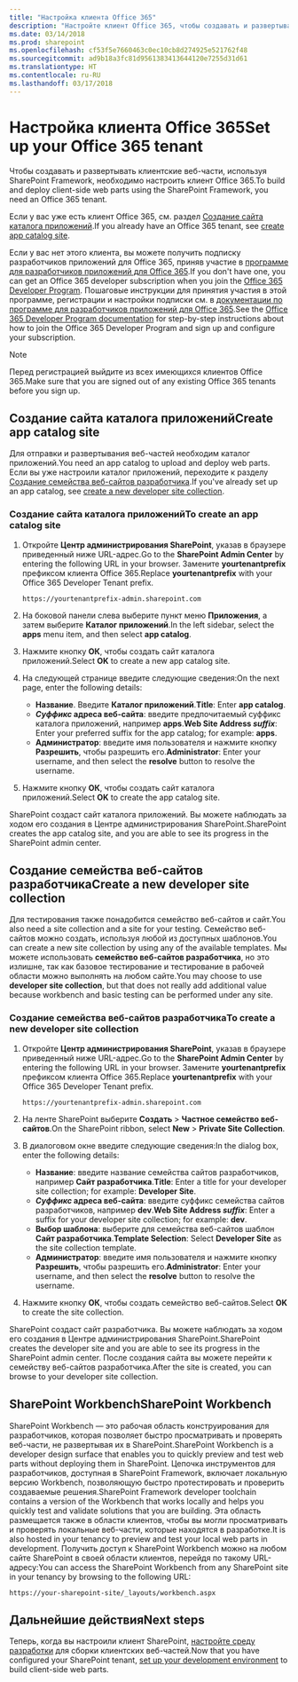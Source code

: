```yaml
---
title: "Настройка клиента Office 365"
description: "Настройте клиент Office 365, чтобы создавать и развертывать клиентские веб-части, используя SharePoint Framework."
ms.date: 03/14/2018
ms.prod: sharepoint
ms.openlocfilehash: cf53f5e7660463c0ec10cb8d274925e521762f48
ms.sourcegitcommit: ad9b18a3fc81d9561383413644120e7255d31d61
ms.translationtype: HT
ms.contentlocale: ru-RU
ms.lasthandoff: 03/17/2018
---
```

# <a name="set-up-your-office-365-tenant"></a><span data-ttu-id="45078-103">Настройка клиента Office 365</span><span class="sxs-lookup"><span data-stu-id="45078-103">Set up your Office 365 tenant</span></span>

<span data-ttu-id="45078-104">Чтобы создавать и развертывать клиентские веб-части, используя SharePoint Framework, необходимо настроить клиент Office 365.</span><span class="sxs-lookup"><span data-stu-id="45078-104">To build and deploy client-side web parts using the SharePoint Framework, you need an Office 365 tenant.</span></span> 

<span data-ttu-id="45078-105">Если у вас уже есть клиент Office 365, см. раздел [Создание сайта каталога приложений](#create-app-catalog-site).</span><span class="sxs-lookup"><span data-stu-id="45078-105">If you already have an Office 365 tenant, see [create app catalog site](#create-app-catalog-site).</span></span>

<span data-ttu-id="45078-106">Если у вас нет этого клиента, вы можете получить подписку разработчиков приложений для Office 365, приняв участие в [программе для разработчиков приложений для Office 365](https://developer.microsoft.com/ru-RU/office/dev-program).</span><span class="sxs-lookup"><span data-stu-id="45078-106">If you don't have one, you can get an Office 365 developer subscription when you join the [Office 365 Developer Program](https://developer.microsoft.com/ru-RU/office/dev-program).</span></span> <span data-ttu-id="45078-107">Пошаговые инструкции для принятия участия в этой программе, регистрации и настройки подписки см. в [документации по программе для разработчиков приложений для Office 365](https://docs.microsoft.com/ru-RU/office/developer-program/office-365-developer-program).</span><span class="sxs-lookup"><span data-stu-id="45078-107">See the [Office 365 Developer Program documentation](https://docs.microsoft.com/ru-RU/office/developer-program/office-365-developer-program) for step-by-step instructions about how to join the Office 365 Developer Program and sign up and configure your subscription.</span></span>  

> [!NOTE] 
> <span data-ttu-id="45078-108">Перед регистрацией выйдите из всех имеющихся клиентов Office 365.</span><span class="sxs-lookup"><span data-stu-id="45078-108">Make sure that you are signed out of any existing Office 365 tenants before you sign up.</span></span>

## <a name="create-app-catalog-site"></a><span data-ttu-id="45078-109">Создание сайта каталога приложений</span><span class="sxs-lookup"><span data-stu-id="45078-109">Create app catalog site</span></span>

<span data-ttu-id="45078-110">Для отправки и развертывания веб-частей необходим каталог приложений.</span><span class="sxs-lookup"><span data-stu-id="45078-110">You need an app catalog to upload and deploy web parts.</span></span> <span data-ttu-id="45078-111">Если вы уже настроили каталог приложений, переходите к разделу [Создание семейства веб-сайтов разработчика](#create-a-new-developer-site-collection).</span><span class="sxs-lookup"><span data-stu-id="45078-111">If you've already set up an app catalog, see [create a new developer site collection](#create-a-new-developer-site-collection).</span></span>  

### <a name="to-create-an-app-catalog-site"></a><span data-ttu-id="45078-112">Создание сайта каталога приложений</span><span class="sxs-lookup"><span data-stu-id="45078-112">To create an app catalog site</span></span>

1. <span data-ttu-id="45078-113">Откройте **Центр администрирования SharePoint**, указав в браузере приведенный ниже URL-адрес.</span><span class="sxs-lookup"><span data-stu-id="45078-113">Go to the **SharePoint Admin Center** by entering the following URL in your browser.</span></span> <span data-ttu-id="45078-114">Замените **yourtenantprefix** префиксом клиента Office 365.</span><span class="sxs-lookup"><span data-stu-id="45078-114">Replace **yourtenantprefix** with your Office 365 Developer Tenant prefix.</span></span>
    
    ```
    https://yourtenantprefix-admin.sharepoint.com
    ```
    
2. <span data-ttu-id="45078-115">На боковой панели слева выберите пункт меню **Приложения**, а затем выберите **Каталог приложений**.</span><span class="sxs-lookup"><span data-stu-id="45078-115">In the left sidebar, select the **apps** menu item, and then select **app catalog**.</span></span>

3. <span data-ttu-id="45078-116">Нажмите кнопку **ОК**, чтобы создать сайт каталога приложений.</span><span class="sxs-lookup"><span data-stu-id="45078-116">Select **OK** to create a new app catalog site.</span></span>

4. <span data-ttu-id="45078-117">На следующей странице введите следующие сведения:</span><span class="sxs-lookup"><span data-stu-id="45078-117">On the next page, enter the following details:</span></span>

    - <span data-ttu-id="45078-118">**Название**. Введите **Каталог приложений**.</span><span class="sxs-lookup"><span data-stu-id="45078-118">**Title**: Enter **app catalog**.</span></span>
    - <span data-ttu-id="45078-119">**_Суффикс_ адреса веб-сайта**: введите предпочитаемый суффикс каталога приложений, например **apps**.</span><span class="sxs-lookup"><span data-stu-id="45078-119">**Web Site Address _suffix_**: Enter your preferred suffix for the app catalog; for example: **apps**.</span></span>
    - <span data-ttu-id="45078-120">**Администратор**: введите имя пользователя и нажмите кнопку **Разрешить**, чтобы разрешить его.</span><span class="sxs-lookup"><span data-stu-id="45078-120">**Administrator**: Enter your username, and then select the **resolve** button to resolve the username.</span></span>

5. <span data-ttu-id="45078-121">Нажмите кнопку **ОК**, чтобы создать сайт каталога приложений.</span><span class="sxs-lookup"><span data-stu-id="45078-121">Select **OK** to create the app catalog site.</span></span>

<span data-ttu-id="45078-122">SharePoint создаст сайт каталога приложений. Вы можете наблюдать за ходом его создания в Центре администрирования SharePoint.</span><span class="sxs-lookup"><span data-stu-id="45078-122">SharePoint creates the app catalog site, and you are able to see its progress in the SharePoint admin center.</span></span>

## <a name="create-a-new-developer-site-collection"></a><span data-ttu-id="45078-123">Создание семейства веб-сайтов разработчика</span><span class="sxs-lookup"><span data-stu-id="45078-123">Create a new developer site collection</span></span>

<span data-ttu-id="45078-124">Для тестирования также понадобится семейство веб-сайтов и сайт.</span><span class="sxs-lookup"><span data-stu-id="45078-124">You also need a site collection and a site for your testing.</span></span> <span data-ttu-id="45078-125">Семейство веб-сайтов можно создать, используя любой из доступных шаблонов.</span><span class="sxs-lookup"><span data-stu-id="45078-125">You can create a new site collection by using any of the available templates.</span></span> <span data-ttu-id="45078-126">Мы можете использовать **семейство веб-сайтов разработчика**, но это излишне, так как базовое тестирование и тестирование в рабочей области можно выполнять на любом сайте.</span><span class="sxs-lookup"><span data-stu-id="45078-126">You may choose to use **developer site collection**, but that does not really add additional value because workbench and basic testing can be performed under any site.</span></span>

### <a name="to-create-a-new-developer-site-collection"></a><span data-ttu-id="45078-127">Создание семейства веб-сайтов разработчика</span><span class="sxs-lookup"><span data-stu-id="45078-127">To create a new developer site collection</span></span>

1. <span data-ttu-id="45078-128">Откройте **Центр администрирования SharePoint**, указав в браузере приведенный ниже URL-адрес.</span><span class="sxs-lookup"><span data-stu-id="45078-128">Go to the **SharePoint Admin Center** by entering the following URL in your browser.</span></span> <span data-ttu-id="45078-129">Замените **yourtenantprefix** префиксом клиента Office 365.</span><span class="sxs-lookup"><span data-stu-id="45078-129">Replace **yourtenantprefix** with your Office 365 Developer Tenant prefix.</span></span>
    
    ```
    https://yourtenantprefix-admin.sharepoint.com
    ```
    
2. <span data-ttu-id="45078-130">На ленте SharePoint выберите **Создать** > **Частное семейство веб-сайтов**.</span><span class="sxs-lookup"><span data-stu-id="45078-130">On the SharePoint ribbon, select **New** > **Private Site Collection**.</span></span>

3. <span data-ttu-id="45078-131">В диалоговом окне введите следующие сведения:</span><span class="sxs-lookup"><span data-stu-id="45078-131">In the dialog box, enter the following details:</span></span>

    - <span data-ttu-id="45078-132">**Название**: введите название семейства сайтов разработчиков, например **Сайт разработчика**.</span><span class="sxs-lookup"><span data-stu-id="45078-132">**Title**: Enter a title for your developer site collection; for example: **Developer Site**.</span></span>
    - <span data-ttu-id="45078-133">**_Суффикс_ адреса веб-сайта**: введите суффикс семейства сайтов разработчиков, например **dev**.</span><span class="sxs-lookup"><span data-stu-id="45078-133">**Web Site Address _suffix_**: Enter a suffix for your developer site collection; for example: **dev**.</span></span>
    - <span data-ttu-id="45078-134">**Выбор шаблона**: выберите для семейства веб-сайтов шаблон **Сайт разработчика**.</span><span class="sxs-lookup"><span data-stu-id="45078-134">**Template Selection**: Select **Developer Site** as the site collection template.</span></span>
    - <span data-ttu-id="45078-135">**Администратор**: введите имя пользователя и нажмите кнопку **Разрешить**, чтобы разрешить его.</span><span class="sxs-lookup"><span data-stu-id="45078-135">**Administrator**: Enter your username, and then select the **resolve** button to resolve the username.</span></span>

4. <span data-ttu-id="45078-136">Нажмите кнопку **ОК**, чтобы создать семейство веб-сайтов.</span><span class="sxs-lookup"><span data-stu-id="45078-136">Select **OK** to create the site collection.</span></span>

<span data-ttu-id="45078-137">SharePoint создаст сайт разработчика. Вы можете наблюдать за ходом его создания в Центре администрирования SharePoint.</span><span class="sxs-lookup"><span data-stu-id="45078-137">SharePoint creates the developer site and you are able to see its progress in the SharePoint admin center.</span></span> <span data-ttu-id="45078-138">После создания сайта вы можете перейти к семейству веб-сайтов разработчика.</span><span class="sxs-lookup"><span data-stu-id="45078-138">After the site is created, you can browse to your developer site collection.</span></span>

## <a name="sharepoint-workbench"></a><span data-ttu-id="45078-139">SharePoint Workbench</span><span class="sxs-lookup"><span data-stu-id="45078-139">SharePoint Workbench</span></span>

<span data-ttu-id="45078-140">SharePoint Workbench — это рабочая область конструирования для разработчиков, которая позволяет быстро просматривать и проверять веб-части, не развертывая их в SharePoint.</span><span class="sxs-lookup"><span data-stu-id="45078-140">SharePoint Workbench is a developer design surface that enables you to quickly preview and test web parts without deploying them in SharePoint.</span></span> <span data-ttu-id="45078-141">Цепочка инструментов для разработчиков, доступная в SharePoint Framework, включает локальную версию Workbench, позволяющую быстро протестировать и проверить создаваемые решения.</span><span class="sxs-lookup"><span data-stu-id="45078-141">SharePoint Framework developer toolchain contains a version of the Workbench that works locally and helps you quickly test and validate solutions that you are building.</span></span> <span data-ttu-id="45078-142">Эта область размещается также в области клиентов, чтобы вы могли просматривать и проверять локальные веб-части, которые находятся в разработке.</span><span class="sxs-lookup"><span data-stu-id="45078-142">It is also hosted in your tenancy to preview and test your local web parts in development.</span></span> <span data-ttu-id="45078-143">Получить доступ к SharePoint Workbench можно на любом сайте SharePoint в своей области клиентов, перейдя по такому URL-адресу:</span><span class="sxs-lookup"><span data-stu-id="45078-143">You can access the SharePoint Workbench from any SharePoint site in your tenancy by browsing to the following URL:</span></span>

```
https://your-sharepoint-site/_layouts/workbench.aspx
```

## <a name="next-steps"></a><span data-ttu-id="45078-144">Дальнейшие действия</span><span class="sxs-lookup"><span data-stu-id="45078-144">Next steps</span></span>

<span data-ttu-id="45078-145">Теперь, когда вы настроили клиент SharePoint, [настройте среду разработки](./set-up-your-development-environment.md) для сборки клиентских веб-частей.</span><span class="sxs-lookup"><span data-stu-id="45078-145">Now that you have configured your SharePoint tenant, [set up your development environment](./set-up-your-development-environment.md) to build client-side web parts.</span></span>
